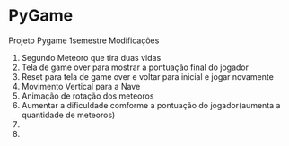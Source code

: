 # PyGame
Projeto Pygame 1semestre
Modificações
1. Segundo Meteoro que tira duas vidas
2. Tela de game over para mostrar a pontuação final do jogador
3. Reset para tela de game over e voltar para inicial e jogar novamente
4. Movimento Vertical para a Nave
5. Animação de rotação dos meteoros
6. Aumentar a dificuldade comforme a pontuação do jogador(aumenta a quantidade de meteoros)
7. 
8. 
